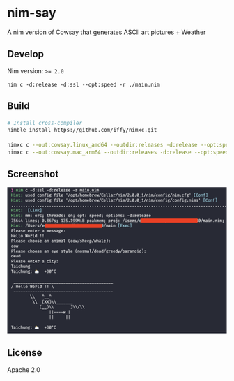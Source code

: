 # nim-say
A nim version of Cowsay that generates ASCII art pictures + Weather

## Develop

Nim version: `>= 2.0`

```
nim c -d:release -d:ssl --opt:speed -r ./main.nim
```

## Build

```bash
# Install cross-compiler
nimble install https://github.com/iffy/nimxc.git

nimxc c --out:cowsay.linux_amd64 --outdir:releases -d:release --opt:speed --target linux-amd64 main.nim
nimxc c --out:cowsay.mac_arm64 --outdir:releases -d:release --opt:speed --target macosx-arm64 main.nim
```

## Screenshot

![screenshot](./demo.png)

## License

Apache 2.0
